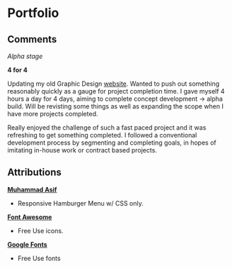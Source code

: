 # Portfolio 

## Comments
*Alpha stage* 

**4 for 4**

 Updating my old Graphic Design [website](michaelmardell.ca). Wanted to push out something reasonably quickly as a gauge for project completion time. I gave myself 4 hours a day for 4 days, aiming to complete concept development -> alpha build. Will be revisting some things  as well as expanding the scope when I have more projects completed. 

 Really enjoyed the challenge of such a fast paced project and it was refreshing to get something completed. I followed a conventional development process by segmenting and completing goals, in hopes of imitating in-house work or contract based projects.

## Attributions 

[**Muhammad Asif**](https://codeconvey.com/Tutorials/responsive-hamburger-menu-css-only/)
- Responsive Hamburger Menu w/ CSS only.

[**Font Awesome**](https://fontawesome.com/)
- Free Use icons.

[**Google Fonts**](https://fonts.google.com/)
- Free Use fonts